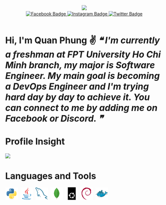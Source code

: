 
<div id="header" align="center">
  <img src="https://media.giphy.com/media/M9gbBd9nbDrOTu1Mqx/giphy.gif" width="100"/>
</div>

<div id="badges" align="center">
<a href="https://www.facebook.com/quandepptroai">
    <img src="https://img.shields.io/badge/Facebook-1877F2?style=for-the-badge&logo=facebook&logoColor=white" alt="Facebook Badge"/>
  </a>
  <a href="https://www.instagram.com/_quanphungg_">
    <img src="https://img.shields.io/badge/Instagram-E4405F?style=for-the-badge&logo=instagram&logoColor=white" alt="Instagram Badge"/>
  </a>
  <a href="your-twitter-URL">
    <img src="https://img.shields.io/badge/Twitter-blue?style=for-the-badge&logo=twitter&logoColor=white" alt="Twitter Badge"/>
  </a>
</div>

<div id="github-page-view" align="center"> 
	<img src="https://komarev.com/ghpvc/?username=mialunn&style=flat-square&color=blue" alt=""/>
</div>

<div id="centerize align="center">

<div id="hello-message">
<h1> Hi, I'm Quan Phung ✌️ </h
	
<div id="introduction-about-myself">
		<i>
		❝ I'm currently a freshman at FPT University Ho Chi Minh branch, my major is Software Engineer. My main goal
		is becoming a DevOps Engineer and I'm trying hard day by day to achieve it. You can connect to me by adding me 
		on Facebook or Discord. ❞
		</i>
	</div>
	
<div id="statistic-message">
		<h1>Profile Insight</h1>
	</div>
	
<div id="statistic">
	<a href="https://github.com/anuraghazra/github-readme-stats">
	  	<img height=200 align="center" src="https://github-readme-stats.vercel.app/api?username=mialunn&show_icons=true&theme=transparent" />
	</a>
</div>
	
<div id="tools">
	<h1>Languages and Tools</h1>
	<img src="https://github.com/devicons/devicon/blob/master/icons/python/python-original.svg" title="Python" alt="Python" width="40" height="40"/>&nbsp;
	<img src="https://github.com/devicons/devicon/blob/master/icons/java/java-original.svg" title="Java" alt="Java" width="40" height="40"/>&nbsp;
	<img src="https://github.com/devicons/devicon/blob/master/icons/mysql/mysql-original.svg" title="MySQL" alt="MySQL" width="40" height="40"/>&nbsp;
	<img src="https://github.com/devicons/devicon/blob/master/icons/mongodb/mongodb-original.svg" title="MongoDB" alt="MongoDB" width="40" height="40"/>&nbsp;
	<img src="https://github.com/devicons/devicon/blob/master/icons/ubuntu/ubuntu-plain.svg" title="Ubuntu" alt="Ubuntu" width="40" height="40"/>&nbsp;
	<img src="https://github.com/devicons/devicon/blob/master/icons/debian/debian-original.svg" title="Debian" alt="Debian" width="40" height="40"/>&nbsp;
	<img src="https://github.com/devicons/devicon/blob/master/icons/docker/docker-original.svg" title="Docker" alt="Docker" width="40" height="40"/>&nbsp;
</div>

</div>


